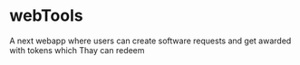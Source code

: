 # webTools
A next webapp where users can create software requests and get awarded with tokens which Thay can redeem
